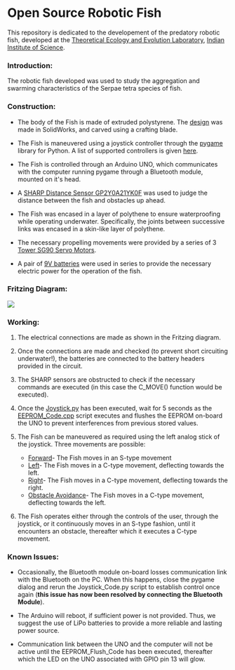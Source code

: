 # Open Source Robotic Fish
This repository is dedicated to the developement of the predatory robotic fish, developed at the [Theoretical Ecology and Evolution Laboratory](https://teelabiisc.wordpress.com/), [Indian Institute of Science](https://www.iisc.ac.in).

### Introduction:
The robotic fish developed was used to study the aggregation and swarming characteristics of the Serpae tetra species of fish.

### Construction:
- The body of the Fish is made of extruded polystyrene. The [design](https://bitbucket.org/Fish) was made in SolidWorks, and carved using a crafting blade.

- The Fish is maneuvered using a joystick controller through the [pygame](Pygame.org) library for Python. A list of supported controllers is given [here](https://www.pygame.org/docs/ref/joystick.html).

- The Fish is controlled through an Arduino UNO, which communicates with the computer running pygame through a Bluetooth module, mounted on it's head.

- A [SHARP Distance Sensor GP2Y0A21YK0F](https://www.pololu.com/category/79/sharp-distance-sensors) was used to judge the distance between the fish and obstacles up ahead.

- The Fish was encased in a layer of polythene to ensure waterproofing while operating underwater. Specifically, the joints between successive links was encased in a skin-like layer of polythene.

- The necessary propelling movements were provided by a series of 3 [Tower SG90 Servo Motors](https://servodatabase.com/servo/towerpro/sg90).

- A pair of [9V batteries](https://www.amazon.com/AmazonBasics-Everyday-Alkaline-Batteries-8-Pack/dp/B00MH4QM1S) were used in series to provide the necessary electric power for the operation of the fish.

### Fritzing Diagram:

<img src="https://bitbucket.org/SarthakJShetty/fish/raw/bb4f6f4529ad80b42fe88c2d7c0ff229d1147c28/Images/Fish_Circuitry.jpg">

### Working:
1. The electrical connections are made as shown in the Fritzing diagram.

2. Once the connections are made and checked (to prevent short circuiting underwater!), the batteries are connected to the battery headers provided in the circuit.

3. The SHARP sensors are obstructed to check if the necessary commands are executed (in this case the C_MOVE() function would be executed).

4. Once the [Joystick.py](https://bitbucket.org/SarthakJShetty/fish/src/master/Code/Joystick_Code/Joystick_Code.py) has been executed, wait for 5 seconds as the [EEPROM_Code.cpp](https://bitbucket.org/SarthakJShetty/Fish/src/master/Code/EEPROM_Flush_Code) script executes and flushes the EEPROM on-board the UNO to prevent interferences from previous stored values.

5. The Fish can be maneuvered as required using the left analog stick of the joystick. Three movements are possible:
	- [Forward](https://bitbucket.org/SarthakJShetty/Fish/src/master/Code/Stable_Movement_Code/Stable_Movement_Code.cpp)- The Fish moves in an S-type movement 
	- [Left](https://bitbucket.org/SarthakJShetty/Fish/src/master/Code/Stable_Movement_Code/Stable_Movement_Code.cpp)- The Fish moves in a C-type movement, deflecting towards the left.
	- [Right](https://bitbucket.org/SarthakJShetty/Fish/src/master/Code/Stable_Movement_Code/Stable_Movement_Code.cpp)- The Fish moves in a C-type movement, deflecting towards the right.
	- [Obstacle Avoidance](https://bitbucket.org/SarthakJShetty/Fish/src/master/Code/Stable_Movement_Code/Stable_Movement_Code.cpp)- The Fish moves in a C-type movement, deflecting towards the left. 

6. The Fish operates either through the controls of the user, through the joystick, or it continuously moves in an S-type fashion, until it encounters an obstacle, thereafter which it executes a C-type movement.

### Known Issues:

- Occasionally, the Bluetooth module on-board losses communication link with the Bluetooth on the PC. When this happens, close the pygame dialog and rerun the Joystick_Code.py script to establish control once again (<strong>this issue has now been resolved by connecting the Bluetooth Module</strong>).

- The Arduino will reboot, if sufficient power is not provided. Thus, we suggest the use of LiPo batteries to provide a more reliable and lasting power source.

- Communication link between the UNO and the computer will not be active until the EEPROM_Flush_Code has been executed, thereafter which the LED on the UNO associated with GPIO pin 13 will glow.